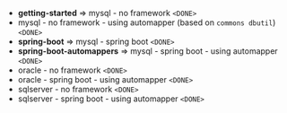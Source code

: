 * **getting-started** => mysql - no framework `<DONE>`
* mysql - no framework - using automapper (based on `commons dbutil`) `<DONE>`
* **spring-boot** => mysql - spring boot `<DONE>`
* **spring-boot-automappers** => mysql - spring boot - using automapper `<DONE>`
* oracle - no framework `<DONE>`
* oracle - spring boot - using automapper `<DONE>`
* sqlserver - no framework `<DONE>`
* sqlserver - spring boot - using automapper `<DONE>`
